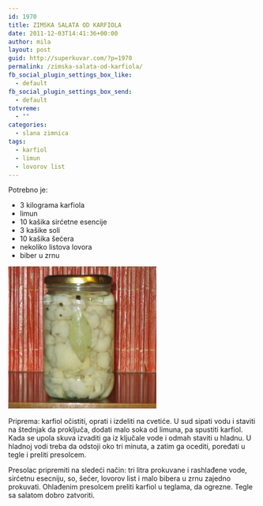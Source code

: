 ```yaml
---
id: 1970
title: ZIMSKA SALATA OD KARFIOLA
date: 2011-12-03T14:41:36+00:00
author: mila
layout: post
guid: http://superkuvar.com/?p=1970
permalink: /zimska-salata-od-karfiola/
fb_social_plugin_settings_box_like:
  - default
fb_social_plugin_settings_box_send:
  - default
totvreme:
  - ""
categories:
  - slana zimnica
tags:
  - karfiol
  - limun
  - lovorov list
---
```

Potrebno je:

  * 3 kilograma karfiola
  * limun
  * 10 kašika sirćetne esencije
  * 3 kašike soli
  * 10 kašika šećera
  * nekoliko listova lovora
  * biber u zrnu

<img class="alignnone size-medium wp-image-4437" title="Zimskasalataodkarfiola" src="/wp-content/uploads/2011/12/Zimskasalataodkarfiola-e1349452252799-300x288.jpg" alt="" width="300" height="288" /> 

Priprema: karfiol očistiti, oprati i izdeliti na cvetiće. U sud sipati vodu i staviti na štednjak da proključa, dodati malo soka od limuna, pa spustiti karfiol. Kada se upola skuva izvaditi ga iz ključale vode i odmah staviti u hladnu. U hladnoj vodi treba da odstoji oko tri minuta,  a zatim ga ocediti, poređati u tegle i preliti presolcem.

Presolac pripremiti na sledeći način: tri litra prokuvane i rashlađene vode, sirćetnu esecniju, so, šećer, lovorov list i malo bibera u zrnu zajedno prokuvati. Ohlađenim presolcem preliti karfiol u teglama, da ogrezne. Tegle sa salatom dobro zatvoriti.

&nbsp;